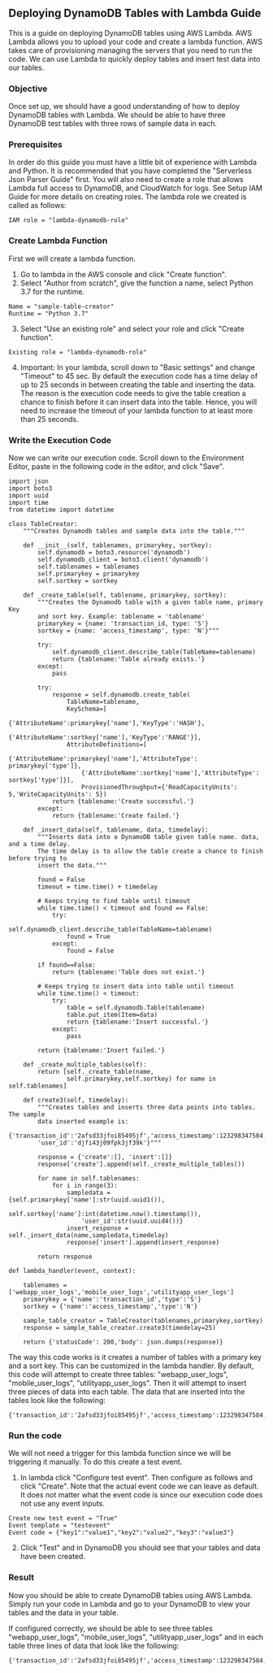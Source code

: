 ## Deploying DynamoDB Tables with Lambda Guide
This is a guide on deploying DynamoDB tables using AWS Lambda. AWS Lambda allows you to upload your code and create a lambda function. AWS takes care of provisioning managing the servers that you need to run the code. We can use Lambda to quickly deploy tables and insert test data into our tables.

### Objective
Once set up, we should have a good understanding of how to deploy DynamoDB tables with Lambda. We should be able to have three DynamoDB test tables with three rows of sample data in each.

### Prerequisites
In order do this guide you must have a little bit of experience with Lambda and Python. It is recommended that you have completed the "Serverless Json Parser Guide" first. You will also need to create a role that allows Lambda full access to DynamoDB, and CloudWatch for logs. See Setup IAM Guide for more details on creating roles. The lambda role we created is called as follows:
```
IAM role = "lambda-dynamodb-role"
```

### Create Lambda Function
First we will create a lambda function.
1. Go to lambda in the AWS console and click "Create function".
2. Select "Author from scratch", give the function a name, select Python 3.7 for the runtime.
```
Name = "sample-table-creator"
Runtime = "Python 3.7"
```
3. Select "Use an existing role" and select your role and click "Create function".
```
Existing role = "lambda-dynamodb-role"
```
4. Important: In your lambda, scroll down to "Basic settings" and change "Timeout" to 45 sec. By default the execution code has a time delay of up to 25 seconds in between creating the table and inserting the data. The reason is the execution code needs to give the table creation a chance to finish before it can insert data into the table. Hence, you will need to increase the timeout of your lambda function to at least more than 25 seconds.

### Write the Execution Code
Now we can write our execution code. Scroll down to the Environment Editor, paste in the following code in the editor, and click "Save".
```
import json
import boto3
import uuid
import time
from datetime import datetime

class TableCreator:
	"""Creates Dynamodb tables and sample data into the table."""

	def __init__(self, tablenames, primarykey, sortkey):
		self.dynamodb = boto3.resource('dynamodb')
		self.dynamodb_client = boto3.client('dynamodb')
		self.tablenames = tablenames
		self.primarykey = primarykey
		self.sortkey = sortkey

	def _create_table(self, tablename, primarykey, sortkey):
		"""Creates the Dynamodb table with a given table name, primary Key
		and sort key. Example: tablename = 'tablename'
		primarykey = {name: 'transaction_id, type: 'S'}
		sortkey = {name: 'access_timestamp', type: 'N'}"""

		try:
			self.dynamodb_client.describe_table(TableName=tablename)
			return {tablename:'Table already exists.'}
		except:
			pass

		try:
			response = self.dynamodb.create_table(
				TableName=tablename,
				KeySchema=[
					{'AttributeName':primarykey['name'],'KeyType':'HASH'},
					{'AttributeName':sortkey['name'],'KeyType':'RANGE'}],
				AttributeDefinitions=[
					{'AttributeName':primarykey['name'],'AttributeType': primarykey['type']},
					{'AttributeName':sortkey['name'],'AttributeType': sortkey['type']}],
					ProvisionedThroughput={'ReadCapacityUnits': 5,'WriteCapacityUnits': 5})
			return {tablename:'Create successful.'}
		except:
			return {tablename:'Create failed.'}

	def _insert_data(self, tablename, data, timedelay):
		"""Inserts data into a DynamoDB table given table name. data, and a time delay.
		The time delay is to allow the table create a chance to finish before trying to
		insert the data."""

		found = False
		timeout = time.time() + timedelay

		# Keeps trying to find table until timeout
		while time.time() < timeout and found == False:
			try:
				self.dynamodb_client.describe_table(TableName=tablename)
				found = True
			except:
				found = False

		if found==False:
			return {tablename:'Table does not exist.'}

		# Keeps trying to insert data into table until timeout
		while time.time() < timeout:
			try:
				table = self.dynamodb.Table(tablename)
				table.put_item(Item=data)
				return {tablename:'Insert successful.'}
			except:
				pass

		return {tablename:'Insert failed.'}

	def _create_multiple_tables(self):
		return [self._create_table(name,
				self.primarykey,self.sortkey) for name in self.tablenames]

	def create3(self, timedelay):
		"""Creates tables and inserts three data points into tables. The sample
		data inserted example is:
		{'transaction_id':'2afsd33jfoi85495jf','access_timestamp':123298347584,
		'user_id':'djfi43j09fpk3jf39k'}"""

		response = {'create':[], 'insert':[]}
		response['create'].append(self._create_multiple_tables())

		for name in self.tablenames:
			for i in range(3):
				sampledata = {self.primarykey['name']:str(uuid.uuid1()),
					self.sortkey['name']:int(datetime.now().timestamp()),
					'user_id':str(uuid.uuid4())}
				insert_response = self._insert_data(name,sampledata,timedelay)
				response['insert'].append(insert_response)

		return response

def lambda_handler(event, context):

	tablenames = ['webapp_user_logs','mobile_user_logs','utilityapp_user_logs']
	primarykey = {'name':'transaction_id','type':'S'}
	sortkey = {'name':'access_timestamp','type':'N'}

	sample_table_creator = TableCreator(tablenames,primarykey,sortkey)
	response = sample_table_creator.create3(timedelay=25)

	return {'statusCode': 200,'body': json.dumps(response)}
```
The way this code works is it creates a number of tables with a primary key and a sort key. This can be customized in the lambda handler. By default, this code will attempt to create three tables: "webapp_user_logs", "mobile_user_logs", "utilityapp_user_logs". Then it will attempt to insert three pieces of data into each table. The data that are inserted into the tables look like the following:
```
{'transaction_id':'2afsd33jfoi85495jf','access_timestamp':123298347584,'user_id':'djfi43j09fpk3jf39k'}
```

### Run the code
We will not need a trigger for this lambda function since we will be triggering it manually. To do this create a test event.
1. In lambda click "Configure test event". Then configure as follows and click "Create". Note that the actual event code we can leave as default. It does not matter what the event code is since our execution code does not use any event inputs.
```
Create new test event = "True"
Event template = "testevent"
Event code = {"key1":"value1","key2":"value2","key3":"value3"}
```
2. Click "Test" and in DynamoDB you should see that your tables and data have been created.

### Result
Now you should be able to create DynamoDB tables using AWS Lambda. Simply run your code in Lambda and go to your DynamoDB to view your tables and the data in your table.

If configured correctly, we should be able to see three tables "webapp_user_logs", "mobile_user_logs", "utilityapp_user_logs" and in each table three lines of data that look like the following:
```
{'transaction_id':'2afsd33jfoi85495jf','access_timestamp':123298347584,'user_id':'djfi43j09fpk3jf39k'}
```
